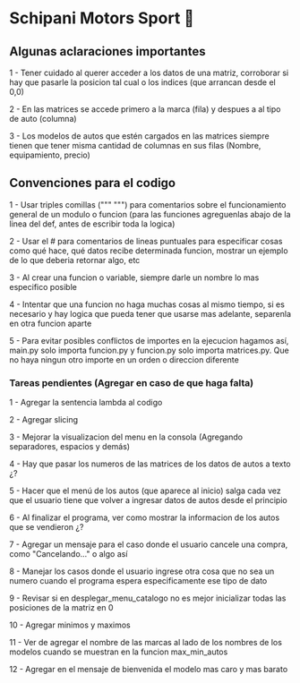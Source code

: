 # Schipani Motors Sport 🚗

## Algunas aclaraciones importantes
1 - Tener cuidado al querer acceder a los datos de una matriz, corroborar si hay que pasarle la posicion tal cual o los indices (que arrancan desde el 0,0)

2 - En las matrices se accede primero a la marca (fila) y despues a al tipo de auto (columna)

3 - Los modelos de autos que estén cargados en las matrices siempre tienen que tener misma cantidad de columnas en sus filas (Nombre, equipamiento, precio)

## Convenciones para el codigo
1 - Usar triples comillas (""" """) para comentarios sobre el funcionamiento general de un modulo o funcion (para las funciones agreguenlas abajo de la linea del def, antes de escribir toda la logica)

2 - Usar el # para comentarios de lineas puntuales para especificar cosas como qué hace, qué datos recibe determinada funcion, mostrar un ejemplo de lo que deberia retornar algo, etc

3 - Al crear una funcion o variable, siempre darle un nombre lo mas especifico posible

4 - Intentar que una funcion no haga muchas cosas al mismo tiempo, si es necesario y hay logica que pueda tener que usarse mas adelante, separenla en otra funcion aparte

5 - Para evitar posibles conflictos de importes en la ejecucion hagamos así, main.py solo importa funcion.py y funcion.py solo importa matrices.py. Que no haya ningun otro importe en un orden o direccion diferente

### Tareas pendientes (Agregar en caso de que haga falta)
1 - Agregar la sentencia lambda al codigo

2 - Agregar slicing

3 - Mejorar la visualizacion del menu en la consola (Agregando separadores, espacios y demás)

4 - Hay que pasar los numeros de las matrices de los datos de autos a texto ¿?

5 - Hacer que el menú de los autos (que aparece al inicio) salga cada vez que el usuario tiene que volver a ingresar datos de autos desde el principio

6 - Al finalizar el programa, ver como mostrar la informacion de los autos que se vendieron ¿?

7 - Agregar un mensaje para el caso donde el usuario cancele una compra, como "Cancelando..." o algo así

8 - Manejar los casos donde el usuario ingrese otra cosa que no sea un numero cuando el programa espera especificamente ese tipo de dato

9 - Revisar si en desplegar_menu_catalogo no es mejor inicializar todas las posiciones de la matriz en 0

10 - Agregar minimos y maximos

11 - Ver de agregar el nombre de las marcas al lado de los nombres de los modelos cuando se muestran en la funcion max_min_autos

12 - Agregar en el mensaje de bienvenida el modelo mas caro y mas barato